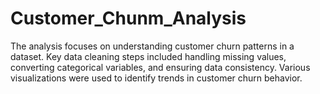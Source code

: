 # Customer_Chunm_Analysis
The analysis focuses on understanding customer churn patterns in a dataset. Key data cleaning steps included handling missing values, converting categorical variables, and ensuring data consistency. Various visualizations were used to identify trends in customer churn behavior.
